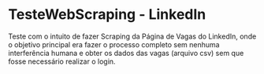 # TesteWebScraping - LinkedIn

Teste com o intuito de fazer Scraping da Página de Vagas do LinkedIn, onde o objetivo principal era fazer o processo completo sem nenhuma interferência humana e obter os dados das vagas (arquivo csv) sem que fosse necessário realizar o login. 

